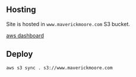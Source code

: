## Hosting
Site is hosted in `www.maverickmoore.com` S3 bucket.

[aws dashboard](https://s3.console.aws.amazon.com/s3/buckets/www.maverickmoore.com?region=us-east-2&tab=objects)

## Deploy
```
aws s3 sync . s3://www.maverickmoore.com 
```